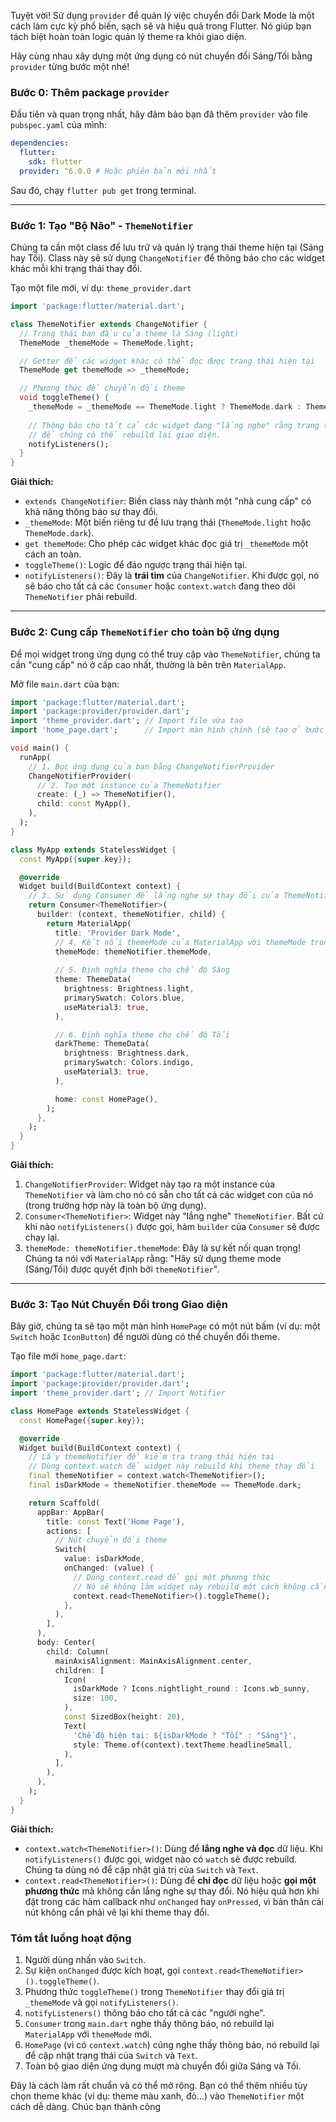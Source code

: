 Tuyệt vời! Sử dụng `provider` để quản lý việc chuyển đổi Dark Mode là một cách làm cực kỳ phổ biến, sạch sẽ và hiệu quả trong Flutter. Nó giúp bạn tách biệt hoàn toàn logic quản lý theme ra khỏi giao diện.

Hãy cùng nhau xây dựng một ứng dụng có nút chuyển đổi Sáng/Tối bằng `provider` từng bước một nhé!

### Bước 0: Thêm package `provider`

Đầu tiên và quan trọng nhất, hãy đảm bảo bạn đã thêm `provider` vào file `pubspec.yaml` của mình:

```yaml
dependencies:
  flutter:
    sdk: flutter
  provider: ^6.0.0 # Hoặc phiên bản mới nhất
```

Sau đó, chạy `flutter pub get` trong terminal.

---

### Bước 1: Tạo "Bộ Não" - `ThemeNotifier`

Chúng ta cần một class để lưu trữ và quản lý trạng thái theme hiện tại (Sáng hay Tối). Class này sẽ sử dụng `ChangeNotifier` để thông báo cho các widget khác mỗi khi trạng thái thay đổi.

Tạo một file mới, ví dụ: `theme_provider.dart`

```dart
import 'package:flutter/material.dart';

class ThemeNotifier extends ChangeNotifier {
  // Trạng thái ban đầu của theme là Sáng (light)
  ThemeMode _themeMode = ThemeMode.light;

  // Getter để các widget khác có thể đọc được trạng thái hiện tại
  ThemeMode get themeMode => _themeMode;

  // Phương thức để chuyển đổi theme
  void toggleTheme() {
    _themeMode = _themeMode == ThemeMode.light ? ThemeMode.dark : ThemeMode.light;
    
    // Thông báo cho tất cả các widget đang "lắng nghe" rằng trạng thái đã thay đổi
    // để chúng có thể rebuild lại giao diện.
    notifyListeners();
  }
}
```

**Giải thích:**
*   `extends ChangeNotifier`: Biến class này thành một "nhà cung cấp" có khả năng thông báo sự thay đổi.
*   `_themeMode`: Một biến riêng tư để lưu trạng thái (`ThemeMode.light` hoặc `ThemeMode.dark`).
*   `get themeMode`: Cho phép các widget khác đọc giá trị `_themeMode` một cách an toàn.
*   `toggleTheme()`: Logic để đảo ngược trạng thái hiện tại.
*   `notifyListeners()`: Đây là **trái tim** của `ChangeNotifier`. Khi được gọi, nó sẽ báo cho tất cả các `Consumer` hoặc `context.watch` đang theo dõi `ThemeNotifier` phải rebuild.

---

### Bước 2: Cung cấp `ThemeNotifier` cho toàn bộ ứng dụng

Để mọi widget trong ứng dụng có thể truy cập vào `ThemeNotifier`, chúng ta cần "cung cấp" nó ở cấp cao nhất, thường là bên trên `MaterialApp`.

Mở file `main.dart` của bạn:

```dart
import 'package:flutter/material.dart';
import 'package:provider/provider.dart';
import 'theme_provider.dart'; // Import file vừa tạo
import 'home_page.dart';      // Import màn hình chính (sẽ tạo ở bước 4)

void main() {
  runApp(
    // 1. Bọc ứng dụng của bạn bằng ChangeNotifierProvider
    ChangeNotifierProvider(
      // 2. Tạo một instance của ThemeNotifier
      create: (_) => ThemeNotifier(),
      child: const MyApp(),
    ),
  );
}

class MyApp extends StatelessWidget {
  const MyApp({super.key});

  @override
  Widget build(BuildContext context) {
    // 3. Sử dụng Consumer để lắng nghe sự thay đổi của ThemeNotifier
    return Consumer<ThemeNotifier>(
      builder: (context, themeNotifier, child) {
        return MaterialApp(
          title: 'Provider Dark Mode',
          // 4. Kết nối themeMode của MaterialApp với themeMode trong Notifier
          themeMode: themeNotifier.themeMode,
          
          // 5. Định nghĩa theme cho chế độ Sáng
          theme: ThemeData(
            brightness: Brightness.light,
            primarySwatch: Colors.blue,
            useMaterial3: true,
          ),

          // 6. Định nghĩa theme cho chế độ Tối
          darkTheme: ThemeData(
            brightness: Brightness.dark,
            primarySwatch: Colors.indigo,
            useMaterial3: true,
          ),

          home: const HomePage(),
        );
      },
    );
  }
}
```

**Giải thích:**
1.  `ChangeNotifierProvider`: Widget này tạo ra một instance của `ThemeNotifier` và làm cho nó có sẵn cho tất cả các widget con của nó (trong trường hợp này là toàn bộ ứng dụng).
2.  `Consumer<ThemeNotifier>`: Widget này "lắng nghe" `ThemeNotifier`. Bất cứ khi nào `notifyListeners()` được gọi, hàm `builder` của `Consumer` sẽ được chạy lại.
3.  `themeMode: themeNotifier.themeMode`: Đây là sự kết nối quan trọng! Chúng ta nói với `MaterialApp` rằng: "Hãy sử dụng theme mode (Sáng/Tối) được quyết định bởi `themeNotifier`".

---

### Bước 3: Tạo Nút Chuyển Đổi trong Giao diện

Bây giờ, chúng ta sẽ tạo một màn hình `HomePage` có một nút bấm (ví dụ: một `Switch` hoặc `IconButton`) để người dùng có thể chuyển đổi theme.

Tạo file mới `home_page.dart`:

```dart
import 'package:flutter/material.dart';
import 'package:provider/provider.dart';
import 'theme_provider.dart'; // Import Notifier

class HomePage extends StatelessWidget {
  const HomePage({super.key});

  @override
  Widget build(BuildContext context) {
    // Lấy themeNotifier để kiểm tra trạng thái hiện tại
    // Dùng context.watch để widget này rebuild khi theme thay đổi
    final themeNotifier = context.watch<ThemeNotifier>();
    final isDarkMode = themeNotifier.themeMode == ThemeMode.dark;

    return Scaffold(
      appBar: AppBar(
        title: const Text('Home Page'),
        actions: [
          // Nút chuyển đổi theme
          Switch(
            value: isDarkMode,
            onChanged: (value) {
              // Dùng context.read để gọi một phương thức
              // Nó sẽ không làm widget này rebuild một cách không cần thiết
              context.read<ThemeNotifier>().toggleTheme();
            },
          ),
        ],
      ),
      body: Center(
        child: Column(
          mainAxisAlignment: MainAxisAlignment.center,
          children: [
            Icon(
              isDarkMode ? Icons.nightlight_round : Icons.wb_sunny,
              size: 100,
            ),
            const SizedBox(height: 20),
            Text(
              'Chế độ hiện tại: ${isDarkMode ? "Tối" : "Sáng"}',
              style: Theme.of(context).textTheme.headlineSmall,
            ),
          ],
        ),
      ),
    );
  }
}
```

**Giải thích:**
*   `context.watch<ThemeNotifier>()`: Dùng để **lắng nghe và đọc** dữ liệu. Khi `notifyListeners()` được gọi, widget nào có `watch` sẽ được rebuild. Chúng ta dùng nó để cập nhật giá trị của `Switch` và `Text`.
*   `context.read<ThemeNotifier>()`: Dùng để **chỉ đọc** dữ liệu hoặc **gọi một phương thức** mà không cần lắng nghe sự thay đổi. Nó hiệu quả hơn khi đặt trong các hàm callback như `onChanged` hay `onPressed`, vì bản thân cái nút không cần phải vẽ lại khi theme thay đổi.

### Tóm tắt luồng hoạt động

1.  Người dùng nhấn vào `Switch`.
2.  Sự kiện `onChanged` được kích hoạt, gọi `context.read<ThemeNotifier>().toggleTheme()`.
3.  Phương thức `toggleTheme()` trong `ThemeNotifier` thay đổi giá trị `_themeMode` và gọi `notifyListeners()`.
4.  `notifyListeners()` thông báo cho tất cả các "người nghe".
5.  `Consumer` trong `main.dart` nghe thấy thông báo, nó rebuild lại `MaterialApp` với `themeMode` mới.
6.  `HomePage` (vì có `context.watch`) cũng nghe thấy thông báo, nó rebuild lại để cập nhật trạng thái của `Switch` và `Text`.
7.  Toàn bộ giao diện ứng dụng mượt mà chuyển đổi giữa Sáng và Tối.

Đây là cách làm rất chuẩn và có thể mở rộng. Bạn có thể thêm nhiều tùy chọn theme khác (ví dụ: theme màu xanh, đỏ...) vào `ThemeNotifier` một cách dễ dàng. Chúc bạn thành công
